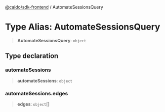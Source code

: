 [@caido/sdk-frontend](../index.md) / AutomateSessionsQuery

# Type Alias: AutomateSessionsQuery

> **AutomateSessionsQuery**: `object`

## Type declaration

### automateSessions

> **automateSessions**: `object`

### automateSessions.edges

> **edges**: `object`[]
